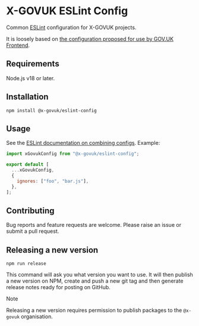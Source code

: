 # X-GOVUK ESLint Config

Common [ESLint](https://eslint.org) configuration for X-GOVUK projects.

It is loosely based on [the configuration proposed for use by GOV.UK Frontend](https://github.com/alphagov/govuk-frontend/pull/5498).

## Requirements

Node.js v18 or later.

## Installation

```shell
npm install @x-govuk/eslint-config
```

## Usage

See the [ESLint documentation on combining configs](https://eslint.org/docs/latest/use/configure/combine-configs). Example:

```js
import xGovukConfig from "@x-govuk/eslint-config";

export default [
  ...xGovukConfig,
  {
    ignores: ["foo", "bar.js"],
  },
];
```

## Contributing

Bug reports and feature requests are welcome. Please raise an issue or submit a pull request.

## Releasing a new version

`npm run release`

This command will ask you what version you want to use. It will then publish a new version on NPM, create and push a new git tag and then generate release notes ready for posting on GitHub.

> [!NOTE]
> Releasing a new version requires permission to publish packages to the `@x-govuk` organisation.
